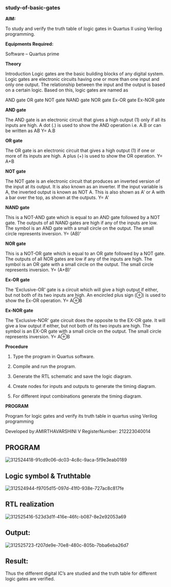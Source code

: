 ### study-of-basic-gates

**AIM:** 

To study and verify the truth table of logic gates in Quartus II using Verilog programming.

**Equipments Required:**

Software – Quartus prime 

**Theory**

Introduction Logic gates are the basic building blocks of any digital system. Logic gates are electronic circuits having one or more than one input and only one output. The relationship between the input and the output is based on a certain logic. Based on this, logic gates are named as

AND gate OR gate NOT gate NAND gate NOR gate Ex-OR gate Ex-NOR gate

**AND gate**

The AND gate is an electronic circuit that gives a high output (1) only if all its inputs are high. A dot (.) is used to show the AND operation i.e. A.B or can be written as AB
Y= A.B

**OR gate** 

The OR gate is an electronic circuit that gives a high output (1) if one or more of its inputs are high. A plus (+) is used to show the OR operation.
Y= A+B

**NOT gate**

The NOT gate is an electronic circuit that produces an inverted version of the input at its output. It is also known as an inverter. If the input variable is A, the inverted output is known as NOT A. This is also shown as A' or A with a bar over the top, as shown at the outputs.
Y= A'

**NAND gate**

This is a NOT-AND gate which is equal to an AND gate followed by a NOT gate. The outputs of all NAND gates are high if any of the inputs are low. The symbol is an AND gate with a small circle on the output. The small circle represents inversion.
Y= (AB)’

**NOR gate**

This is a NOT-OR gate which is equal to an OR gate followed by a NOT gate. The outputs of all NOR gates are low if any of the inputs are high. The symbol is an OR gate with a small circle on the output. The small circle represents inversion.
Y= (A+B)’

**Ex-OR gate**

The 'Exclusive-OR' gate is a circuit which will give a high output if either, but not both of its two inputs are high. An encircled plus sign (⊕) is used to show the Ex-OR operation.
Y= A⊕B

**Ex-NOR gate**

The 'Exclusive-NOR' gate circuit does the opposite to the EX-OR gate. It will give a low output if either, but not both of its two inputs are high. The symbol is an EX-OR gate with a small circle on the output. The small circle represents inversion.
Y= A⊕B

**Procedure** 

1.	Type the program in Quartus software.

2.	Compile and run the program.

3.	Generate the RTL schematic and save the logic diagram.

4.	Create nodes for inputs and outputs to generate the timing diagram.

5.	For different input combinations generate the timing diagram.


**PROGRAM**

Program for logic gates and verify its truth table in quartus using Verilog programming

 Developed by:AMIRTHAVARSHINI V RegisterNumber: 212223040014

## PROGRAM
![312524418-91cd9c06-dc03-4c8c-9aca-5f9e3eab0189](https://github.com/amirthaviswanathan05/study-of-basic-gates/assets/149035397/f60ca1fc-49be-4e9f-8527-2ff7aea91732)


## Logic symbol & Truthtable
![312524944-f9705d15-097d-41f0-938e-727ac8c817fe](https://github.com/amirthaviswanathan05/study-of-basic-gates/assets/149035397/afd50340-e68f-4779-a59a-fdd4cf927bee)

## RTL realization 

![312525416-523d3d1f-416e-46fc-b087-8e2e92053a69](https://github.com/amirthaviswanathan05/study-of-basic-gates/assets/149035397/240dcbc2-04ff-4fa1-a7ac-702c75144584)

## Output:

![312525723-f207de9e-70e8-480c-805b-7bba6eba26d7](https://github.com/amirthaviswanathan05/study-of-basic-gates/assets/149035397/8c2a01fa-7cfb-4411-a938-efbce0f96ba3)



## Result: 
Thus the different digital IC’s are studied and the truth table for different logic gates are verified.
